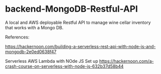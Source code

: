 # backend-MongoDB-Restful-API
A local and AWS deployable Restful API to manage wine cellar inventory that works with a Mongo DB.

References: 

  https://hackernoon.com/building-a-serverless-rest-api-with-node-js-and-mongodb-2e0ed0638f47
  
  Serverless AWS Lambda with NOde JS Set up https://hackernoon.com/a-crash-course-on-serverless-with-node-js-632b37d58b44
